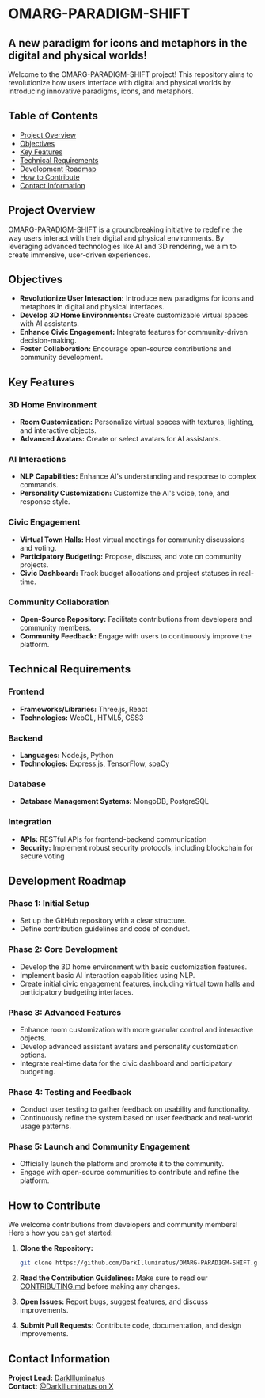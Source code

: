 # OMARG-PARADIGM-SHIFT

## A new paradigm for icons and metaphors in the digital and physical worlds!

Welcome to the OMARG-PARADIGM-SHIFT project! This repository aims to revolutionize how users interface with digital and physical worlds by introducing innovative paradigms, icons, and metaphors.

## Table of Contents
- [Project Overview](#project-overview)
- [Objectives](#objectives)
- [Key Features](#key-features)
- [Technical Requirements](#technical-requirements)
- [Development Roadmap](#development-roadmap)
- [How to Contribute](#how-to-contribute)
- [Contact Information](#contact-information)

## Project Overview
OMARG-PARADIGM-SHIFT is a groundbreaking initiative to redefine the way users interact with their digital and physical environments. By leveraging advanced technologies like AI and 3D rendering, we aim to create immersive, user-driven experiences.

## Objectives
- **Revolutionize User Interaction:** Introduce new paradigms for icons and metaphors in digital and physical interfaces.
- **Develop 3D Home Environments:** Create customizable virtual spaces with AI assistants.
- **Enhance Civic Engagement:** Integrate features for community-driven decision-making.
- **Foster Collaboration:** Encourage open-source contributions and community development.

## Key Features
### 3D Home Environment
- **Room Customization:** Personalize virtual spaces with textures, lighting, and interactive objects.
- **Advanced Avatars:** Create or select avatars for AI assistants.

### AI Interactions
- **NLP Capabilities:** Enhance AI's understanding and response to complex commands.
- **Personality Customization:** Customize the AI's voice, tone, and response style.

### Civic Engagement
- **Virtual Town Halls:** Host virtual meetings for community discussions and voting.
- **Participatory Budgeting:** Propose, discuss, and vote on community projects.
- **Civic Dashboard:** Track budget allocations and project statuses in real-time.

### Community Collaboration
- **Open-Source Repository:** Facilitate contributions from developers and community members.
- **Community Feedback:** Engage with users to continuously improve the platform.

## Technical Requirements
### Frontend
- **Frameworks/Libraries:** Three.js, React
- **Technologies:** WebGL, HTML5, CSS3

### Backend
- **Languages:** Node.js, Python
- **Technologies:** Express.js, TensorFlow, spaCy

### Database
- **Database Management Systems:** MongoDB, PostgreSQL

### Integration
- **APIs:** RESTful APIs for frontend-backend communication
- **Security:** Implement robust security protocols, including blockchain for secure voting

## Development Roadmap
### Phase 1: Initial Setup
- Set up the GitHub repository with a clear structure.
- Define contribution guidelines and code of conduct.

### Phase 2: Core Development
- Develop the 3D home environment with basic customization features.
- Implement basic AI interaction capabilities using NLP.
- Create initial civic engagement features, including virtual town halls and participatory budgeting interfaces.

### Phase 3: Advanced Features
- Enhance room customization with more granular control and interactive objects.
- Develop advanced assistant avatars and personality customization options.
- Integrate real-time data for the civic dashboard and participatory budgeting.

### Phase 4: Testing and Feedback
- Conduct user testing to gather feedback on usability and functionality.
- Continuously refine the system based on user feedback and real-world usage patterns.

### Phase 5: Launch and Community Engagement
- Officially launch the platform and promote it to the community.
- Engage with open-source communities to contribute and refine the platform.

## How to Contribute
We welcome contributions from developers and community members! Here's how you can get started:

1. **Clone the Repository:** 
   ```sh
   git clone https://github.com/DarkIlluminatus/OMARG-PARADIGM-SHIFT.git
   ```

2. **Read the Contribution Guidelines:** 
   Make sure to read our [CONTRIBUTING.md](https://github.com/DarkIlluminatus/OMARG-PARADIGM-SHIFT/blob/main/CONTRIBUTING.md) before making any changes.

3. **Open Issues:** 
   Report bugs, suggest features, and discuss improvements.

4. **Submit Pull Requests:** 
   Contribute code, documentation, and design improvements.

## Contact Information
**Project Lead:** [DarkIlluminatus](https://github.com/DarkIlluminatus)  
**Contact:** [@DarkIlluminatus on X](https://x.com/DarkIlluminatus)
